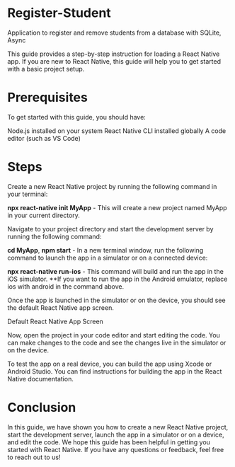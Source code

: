 # Register-Student
Application to register and remove students from a database with SQLite, Async

This guide provides a step-by-step instruction for loading a React Native app. If you are new to React Native, this guide will help you to get started with a basic project setup.

# Prerequisites
To get started with this guide, you should have:

Node.js installed on your system
React Native CLI installed globally
A code editor (such as VS Code)

# Steps
Create a new React Native project by running the following command in your terminal:

**npx react-native init MyApp** -
This will create a new project named MyApp in your current directory.

Navigate to your project directory and start the development server by running the following command:

**cd MyApp**, 
**npm start** -
In a new terminal window, run the following command to launch the app in a simulator or on a connected device:

**npx react-native run-ios** -
This command will build and run the app in the iOS simulator. **If you want to run the app in the Android emulator, replace ios with android in the command above.

Once the app is launched in the simulator or on the device, you should see the default React Native app screen.

Default React Native App Screen

Now, open the project in your code editor and start editing the code. You can make changes to the code and see the changes live in the simulator or on the device.

To test the app on a real device, you can build the app using Xcode or Android Studio. You can find instructions for building the app in the React Native documentation.

# Conclusion
In this guide, we have shown you how to create a new React Native project, start the development server, launch the app in a simulator or on a device, and edit the code. We hope this guide has been helpful in getting you started with React Native. If you have any questions or feedback, feel free to reach out to us!

